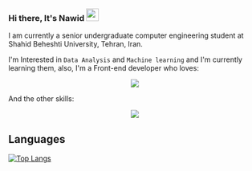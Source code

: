 ### Hi there, It's Nawid  <img src="https://media.giphy.com/media/hvRJCLFzcasrR4ia7z/giphy.gif" width="25px"/>

I am currently a senior undergraduate computer engineering student at Shahid Beheshti University, Tehran, Iran.

I'm Interested in ```Data Analysis``` and ```Machine learning``` and I'm currently learning them, also, I'm a Front-end developer who loves:
<p align="center">
  <a href="https://github.com/nawidadkhah?tab=repositories">
    <img src="https://skillicons.dev/icons?i=react,flutter" />
  </a>
</p>
And the other skills:
<p align="center">
  <a href="https://github.com/nawidadkhah?tab=repositories">
    <img src="https://skillicons.dev/icons?i=idea,java,androidstudio,dart,c,cpp,linux,css,html,js,wordpress,postman,django,py,vscode" />
  </a>
</p>

## Languages
[![Top Langs](https://github-readme-stats.vercel.app/api/top-langs/?username=navidadkhah&hide_progress=true&theme=highcontrast)](https://github.com/navidadkhah?tab=repositories)



<!--
**nawidadkhah/nawidadkhah** is a ✨ _special_ ✨ repository because its `README.md` (this file) appears on your GitHub profile.

Here are some ideas to get you started:

- 🔭 I’m currently working on ...

- 👯 I’m looking to collaborate on ...
- 🤔 I’m looking for help with ...
- 💬 Ask me about ...
- 📫 How to reach me: ...
- 😄 Pronouns: ...
- ⚡ Fun fact: ...
-->
